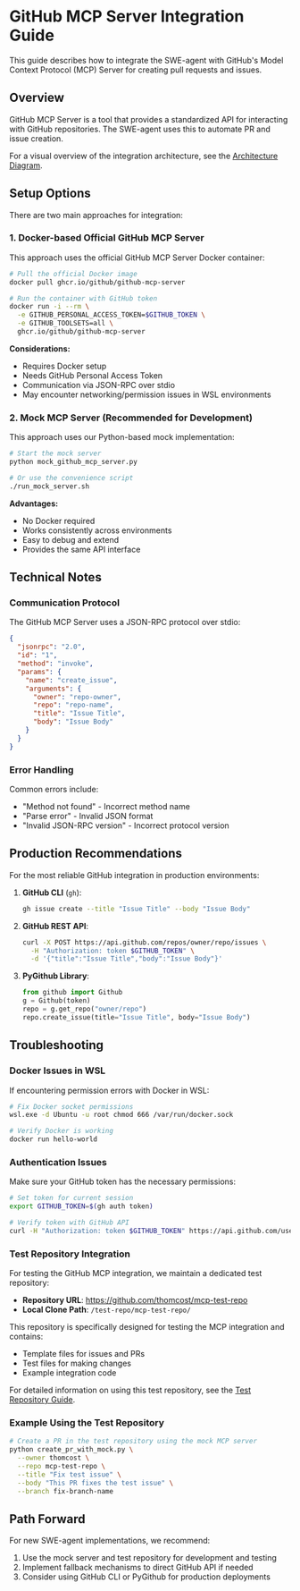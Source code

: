 # GitHub MCP Server Integration Guide

This guide describes how to integrate the SWE-agent with GitHub's Model Context Protocol (MCP) Server for creating pull requests and issues.

## Overview

GitHub MCP Server is a tool that provides a standardized API for interacting with GitHub repositories. The SWE-agent uses this to automate PR and issue creation.

For a visual overview of the integration architecture, see the [Architecture Diagram](architecture.md).

## Setup Options

There are two main approaches for integration:

### 1. Docker-based Official GitHub MCP Server

This approach uses the official GitHub MCP Server Docker container:

```bash
# Pull the official Docker image
docker pull ghcr.io/github/github-mcp-server

# Run the container with GitHub token
docker run -i --rm \
  -e GITHUB_PERSONAL_ACCESS_TOKEN=$GITHUB_TOKEN \
  -e GITHUB_TOOLSETS=all \
  ghcr.io/github/github-mcp-server
```

**Considerations:**
- Requires Docker setup
- Needs GitHub Personal Access Token
- Communication via JSON-RPC over stdio
- May encounter networking/permission issues in WSL environments

### 2. Mock MCP Server (Recommended for Development)

This approach uses our Python-based mock implementation:

```bash
# Start the mock server
python mock_github_mcp_server.py

# Or use the convenience script
./run_mock_server.sh
```

**Advantages:**
- No Docker required
- Works consistently across environments
- Easy to debug and extend
- Provides the same API interface

## Technical Notes

### Communication Protocol

The GitHub MCP Server uses a JSON-RPC protocol over stdio:

```json
{
  "jsonrpc": "2.0", 
  "id": "1", 
  "method": "invoke", 
  "params": {
    "name": "create_issue",
    "arguments": {
      "owner": "repo-owner",
      "repo": "repo-name",
      "title": "Issue Title",
      "body": "Issue Body"
    }
  }
}
```

### Error Handling

Common errors include:
- "Method not found" - Incorrect method name
- "Parse error" - Invalid JSON format
- "Invalid JSON-RPC version" - Incorrect protocol version

## Production Recommendations

For the most reliable GitHub integration in production environments:

1. **GitHub CLI** (`gh`):
   ```bash
   gh issue create --title "Issue Title" --body "Issue Body"
   ```

2. **GitHub REST API**:
   ```bash
   curl -X POST https://api.github.com/repos/owner/repo/issues \
     -H "Authorization: token $GITHUB_TOKEN" \
     -d '{"title":"Issue Title","body":"Issue Body"}'
   ```

3. **PyGithub Library**:
   ```python
   from github import Github
   g = Github(token)
   repo = g.get_repo("owner/repo")
   repo.create_issue(title="Issue Title", body="Issue Body")
   ```

## Troubleshooting

### Docker Issues in WSL

If encountering permission errors with Docker in WSL:

```bash
# Fix Docker socket permissions
wsl.exe -d Ubuntu -u root chmod 666 /var/run/docker.sock

# Verify Docker is working
docker run hello-world
```

### Authentication Issues

Make sure your GitHub token has the necessary permissions:

```bash
# Set token for current session
export GITHUB_TOKEN=$(gh auth token)

# Verify token with GitHub API
curl -H "Authorization: token $GITHUB_TOKEN" https://api.github.com/user
```

### Test Repository Integration

For testing the GitHub MCP integration, we maintain a dedicated test repository:

- **Repository URL**: https://github.com/thomcost/mcp-test-repo
- **Local Clone Path**: `/test-repo/mcp-test-repo/`

This repository is specifically designed for testing the MCP integration and contains:
- Template files for issues and PRs
- Test files for making changes
- Example integration code

For detailed information on using this test repository, see the [Test Repository Guide](test_repo_guide.md).

### Example Using the Test Repository

```bash
# Create a PR in the test repository using the mock MCP server
python create_pr_with_mock.py \
  --owner thomcost \
  --repo mcp-test-repo \
  --title "Fix test issue" \
  --body "This PR fixes the test issue" \
  --branch fix-branch-name
```

## Path Forward

For new SWE-agent implementations, we recommend:

1. Use the mock server and test repository for development and testing
2. Implement fallback mechanisms to direct GitHub API if needed
3. Consider using GitHub CLI or PyGithub for production deployments